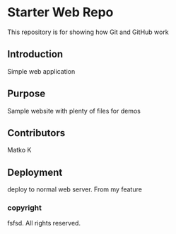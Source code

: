 # Starter Web Repo

This repository is for showing how Git and GitHub work

## Introduction
Simple web application

## Purpose

Sample website with plenty of files for demos

## Contributors
Matko K

## Deployment
deploy to normal web server. From my feature

### copyright
fsfsd. All rights reserved.